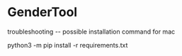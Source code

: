 # GenderTool

troubleshooting -- possible installation command for mac

python3 -m pip install -r requirements.txt 
